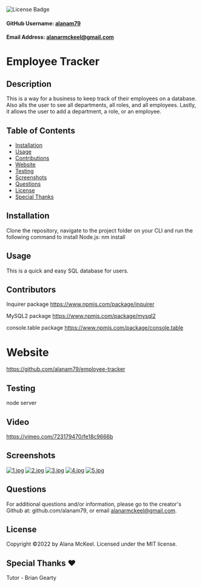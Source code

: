 
  ![License Badge](https://img.shields.io/badge/License-MIT-green.svg)

  #### GitHub Username: [alanam79](https://github.com/alanam79)

  #### Email Address: alanarmckeel@gmail.com

  # Employee Tracker

  ## Description
  This is a way for a business to keep track of their employees on a database. Also alls the user to see all departments, all roles, and all employees. Lastly, it allows the user to add a department, a role, or an employee. 

  ## Table of Contents
  * [Installation](#installation)
  * [Usage](#usage)
  * [Contributions](#contributors)
  * [Website](#website)
  * [Testing](#testing)
  * [Screenshots](#screenshots)
  * [Questions](#questions)
  * [License](#license)
  * [Special Thanks](#special-thanks)

  ## Installation
  Clone the repository, navigate to the project folder on your CLI and run the following command to install Node.js:
  nm install

  ## Usage
  This is a quick and easy SQL database for users.

  ## Contributors
  Inquirer package https://www.npmjs.com/package/inquirer
  
  MySQL2 package https://www.npmjs.com/package/mysql2
  
  console.table package https://www.npmjs.com/package/console.table

  # Website
  https://github.com/alanam79/employee-tracker

  ## Testing
  node server
  
  ## Video
  https://vimeo.com/723179470/fe18c9666b

  ## Screenshots
  [![1.jpg](https://i.postimg.cc/P53zhSWh/1.jpg)](https://postimg.cc/HrM794vP)
  [![2.jpg](https://i.postimg.cc/fbV7bYCd/2.jpg)](https://postimg.cc/8FVfKJqk)
  [![3.jpg](https://i.postimg.cc/DZsqrFty/3.jpg)](https://postimg.cc/sQjQyFjt)
  [![4.jpg](https://i.postimg.cc/D0T15HTQ/4.jpg)](https://postimg.cc/47WKx8nn)
  [![5.jpg](https://i.postimg.cc/RhLKYdSk/5.jpg)](https://postimg.cc/4HnY7zhP)

  ## Questions
  For additional questions and/or information, please go to the creator's Github at: github.com/alanam79, or email alanarmckeel@gmail.com.


  ## License
  Copyright &copy;2022 by Alana McKeel.
  Licensed under the MIT license.

  ## Special Thanks ❤️

   Tutor - Brian Gearty
